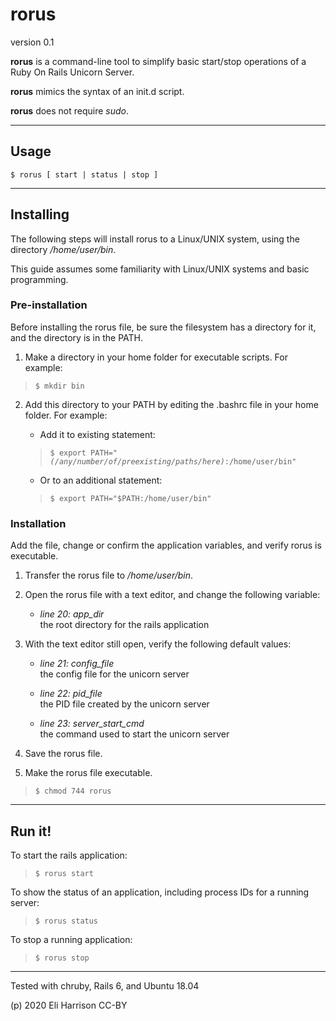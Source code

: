 # rorus

version 0.1

**rorus** is a command-line tool to simplify basic start/stop operations of a Ruby On Rails Unicorn Server.

**rorus** mimics the syntax of an init.d script.

**rorus** does not require _sudo_.

-----

## Usage

~~~
$ rorus [ start | status | stop ]
~~~

-----

## Installing

The following steps will install rorus to a Linux/UNIX system, using the directory _/home/user/bin_.

This guide assumes some familiarity with Linux/UNIX systems and basic programming.

### Pre-installation

Before installing the rorus file, be sure the filesystem has a directory for it, and the directory is in the PATH. 

1. Make a directory in your home folder for executable scripts. For example:

  > `$ mkdir bin`

2. Add this directory to your PATH by editing the .bashrc file in your home folder. For example:

    * Add it to existing statement: 

    > `$ export PATH="`_`(/any/number/of/preexisting/paths/here)`_`:/home/user/bin"`
    
    * Or to an additional statement:

    > `$ export PATH="$PATH:/home/user/bin"`
    
### Installation

Add the file, change or confirm the application variables, and verify rorus is executable.

1. Transfer the rorus file to _/home/user/bin_.

2. Open the rorus file with a text editor, and change the following variable:

    - *line 20: app_dir*  
      the root directory for the rails application

3. With the text editor still open, verify the following default values:

    - *line 21: config_file*  
      the config file for the unicorn server

    - *line 22: pid_file*  
      the PID file created by the unicorn server

    - *line 23: server_start_cmd*  
      the command used to start the unicorn server
  
4. Save the rorus file.

5. Make the rorus file executable.

  > `$ chmod 744 rorus`    


-----

## Run it!

To start the rails application:

  > `$ rorus start`

To show the status of an application, including process IDs for a running server:

  > `$ rorus status`

To stop a running application:  

  > `$ rorus stop`

-----

Tested with chruby, Rails 6, and Ubuntu 18.04

(p) 2020 Eli Harrison CC-BY